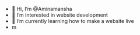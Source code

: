 - 👋 Hi, I’m @Aminamansha
- 👀 I’m interested in website development 
- 🌱 I’m currently learning how to make a website live
- m

<!---
Aminamansha/Aminamansha is a ✨ special ✨ repository because its `README.md` (this file) appears on your GitHub profile.
You can click the Preview link to take a look at your changes.
--->
